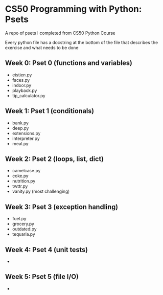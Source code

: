 # CS50 Programming with Python: Psets

A repo of psets I completed from CS50 Python Course

Every python file has a docstring at the bottom of the file that describes the exercise and what needs to be done

## Week 0: Pset 0 (functions and variables)

- eistien.py
- faces.py
- indoor.py
- playback.py
- tip_calculator.py

## Week 1: Pset 1 (conditionals)

- bank.py
- deep.py
- extensions.py
- interpreter.py
- meal.py

## Week 2: Pset 2 (loops, list, dict)

- camelcase.py
- coke.py
- nutrition.py
- twttr.py
- vanity.py (most challenging)

## Week 3: Pset 3 (exception handling)

- fuel.py
- grocery.py
- outdated.py
- tequaria.py

## Week 4: Pset 4 (unit tests)

-

## Week 5: Pset 5 (file I/O)

-
